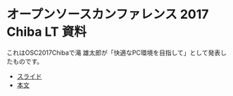 # オープンソースカンファレンス 2017 Chiba LT 資料

これはOSC2017Chibaで滝 雄太郎が「快適なPC環境を目指して」として発表したものです。

* [スライド](https://gitpitch.com/takion0/osc2017cb)
* [本文](PITCHME.md)
